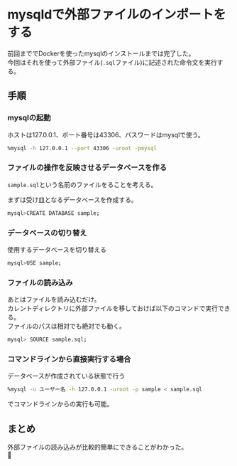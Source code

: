 # mysqldで外部ファイルのインポートをする  

前回まででDockerを使ったmysqlのインストールまでは完了した。  
今回はそれを使って外部ファイル(`.sql`ファイル)に記述された命令文を実行する。  

## 手順  
### mysqlの起動  
ホストは127.0.0.1、ポート番号は43306、パスワードはmysqlで使う。   
```zsh
%mysql -h 127.0.0.1 --port 43306 -uroot -pmysql
```

### ファイルの操作を反映させるデータベースを作る

`sample.sql`という名前のファイルをることを考える。  

まずは受け皿となるデータベースを作成する。  

```zsh
mysql>CREATE DATABASE sample;
```

### データベースの切り替え  
使用するデータベースを切り替える  
```zsh
mysql>USE sample;
```
### ファイルの読み込み  
あとはファイルを読み込むだけ。  
カレントディレクトリに外部ファイルを移しておけば以下のコマンドで実行できる。  
ファイルのパスは相対でも絶対でも動く。  
```zsh
mysql> SOURCE sample.sql;
```

### コマンドラインから直接実行する場合  
データベースが作成されている状態で行う  
```zsh
%mysql -u ユーザー名 -h 127.0.0.1 -uroot -p sample < sample.sql
```
でコマンドラインからの実行も可能。  
## まとめ  
外部ファイルの読み込みが比較的簡単にできることがわかった。  

